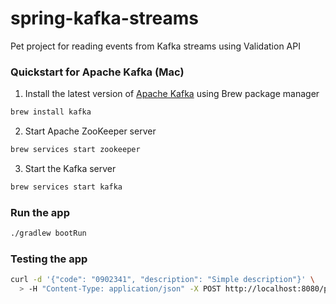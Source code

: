 # spring-kafka-streams
Pet project for reading events from Kafka streams using Validation API

### Quickstart for Apache Kafka (Mac)
1. Install the latest version of [Apache Kafka](https://kafka.apache.org/downloads) using Brew package manager
```sh
brew install kafka
```
2. Start Apache ZooKeeper server
```sh
brew services start zookeeper
```
3. Start the Kafka server
```sh
brew services start kafka
```
### Run the app
```sh
./gradlew bootRun
```
### Testing the app
```sh
curl -d '{"code": "0902341", "description": "Simple description"}' \ 
  > -H "Content-Type: application/json" -X POST http://localhost:8080/products
```
